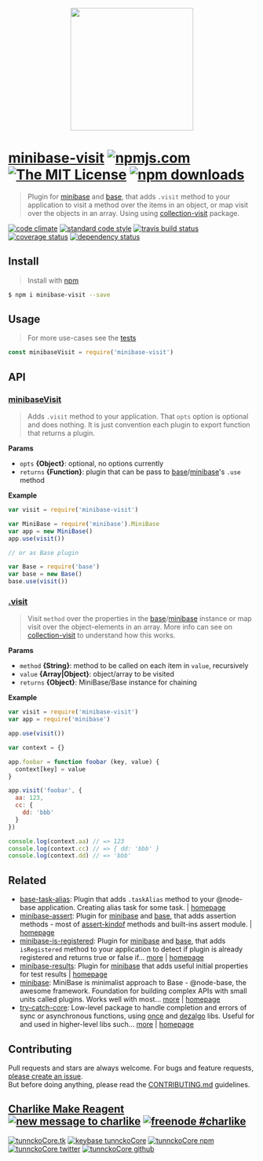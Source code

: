 <p align="center">
  <a href="https://github.com/node-minibase">
    <img height="250" width="250" src="https://avatars1.githubusercontent.com/u/23032863?v=3&s=250">
  </a>
</p>

# [minibase-visit][author-www-url] [![npmjs.com][npmjs-img]][npmjs-url] [![The MIT License][license-img]][license-url] [![npm downloads][downloads-img]][downloads-url] 

> Plugin for [minibase][] and [base][], that adds `.visit` method to your application to visit a method over the items in an object, or map visit over the objects in an array. Using using [collection-visit][] package.

[![code climate][codeclimate-img]][codeclimate-url] [![standard code style][standard-img]][standard-url] [![travis build status][travis-img]][travis-url] [![coverage status][coveralls-img]][coveralls-url] [![dependency status][david-img]][david-url]

## Install
> Install with [npm](https://www.npmjs.com/)

```sh
$ npm i minibase-visit --save
```

## Usage
> For more use-cases see the [tests](./test.js)

```js
const minibaseVisit = require('minibase-visit')
```

## API

### [minibaseVisit](index.js#L39)
> Adds `.visit` method to your application. That `opts` option is optional and does nothing. It is just convention each plugin to export function that returns a plugin.

**Params**

* `opts` **{Object}**: optional, no options currently    
* `returns` **{Function}**: plugin that can be pass to [base][]/[minibase][]'s `.use` method  

**Example**

```js
var visit = require('minibase-visit')

var MiniBase = require('minibase').MiniBase
var app = new MiniBase()
app.use(visit())

// or as Base plugin

var Base = require('base')
var base = new Base()
base.use(visit())
```

### [.visit](index.js#L80)
> Visit `method` over the properties in the [base][]/[minibase][] instance or map visit over the object-elements in an array. More info can see on [collection-visit][] to understand how this works.

**Params**

* `method` **{String}**: method to be called on each item in `value`, recursively    
* `value` **{Array|Object}**: object/array to be visited    
* `returns` **{Object}**: MiniBase/Base instance for chaining  

**Example**

```js
var visit = require('minibase-visit')
var app = require('minibase')

app.use(visit())

var context = {}

app.foobar = function foobar (key, value) {
  context[key] = value
}

app.visit('foobar', {
  aa: 123,
  cc: {
    dd: 'bbb'
  }
})

console.log(context.aa) // => 123
console.log(context.cc) // => { dd: 'bbb' }
console.log(context.dd) // => 'bbb'
```

## Related
- [base-task-alias](https://www.npmjs.com/package/base-task-alias): Plugin that adds `.taskAlias` method to your @node-base application. Creating alias task for some task. | [homepage](https://github.com/tunnckocore/base-task-alias#readme "Plugin that adds `.taskAlias` method to your @node-base application. Creating alias task for some task.")
- [minibase-assert](https://www.npmjs.com/package/minibase-assert): Plugin for [minibase][] and [base][], that adds assertion methods - most of [assert-kindof][] methods and built-ins assert module. | [homepage](https://github.com/node-minibase/minibase-assert#readme "Plugin for [minibase][] and [base][], that adds assertion methods - most of [assert-kindof][] methods and built-ins assert module.")
- [minibase-is-registered](https://www.npmjs.com/package/minibase-is-registered): Plugin for [minibase][] and [base][], that adds `isRegistered` method to your application to detect if plugin is already registered and returns true or false if… [more](https://github.com/node-minibase/minibase-is-registered#readme) | [homepage](https://github.com/node-minibase/minibase-is-registered#readme "Plugin for [minibase][] and [base][], that adds `isRegistered` method to your application to detect if plugin is already registered and returns true or false if named plugin is already registered on the instance.")
- [minibase-results](https://www.npmjs.com/package/minibase-results): Plugin for [minibase][] that adds useful initial properties for test results | [homepage](https://github.com/node-minibase/minibase-results#readme "Plugin for [minibase][] that adds useful initial properties for test results")
- [minibase](https://www.npmjs.com/package/minibase): MiniBase is minimalist approach to Base - @node-base, the awesome framework. Foundation for building complex APIs with small units called plugins. Works well with most… [more](https://github.com/node-minibase/minibase#readme) | [homepage](https://github.com/node-minibase/minibase#readme "MiniBase is minimalist approach to Base - @node-base, the awesome framework. Foundation for building complex APIs with small units called plugins. Works well with most of the already existing [base][] plugins.")
- [try-catch-core](https://www.npmjs.com/package/try-catch-core): Low-level package to handle completion and errors of sync or asynchronous functions, using [once][] and [dezalgo][] libs. Useful for and used in higher-level libs such… [more](https://github.com/hybridables/try-catch-core#readme) | [homepage](https://github.com/hybridables/try-catch-core#readme "Low-level package to handle completion and errors of sync or asynchronous functions, using [once][] and [dezalgo][] libs. Useful for and used in higher-level libs such as [always-done][] to handle completion of anything.")

## Contributing
Pull requests and stars are always welcome. For bugs and feature requests, [please create an issue](https://github.com/node-minibase/minibase-visit/issues/new).  
But before doing anything, please read the [CONTRIBUTING.md](./CONTRIBUTING.md) guidelines.

## [Charlike Make Reagent](http://j.mp/1stW47C) [![new message to charlike][new-message-img]][new-message-url] [![freenode #charlike][freenode-img]][freenode-url]

[![tunnckoCore.tk][author-www-img]][author-www-url] [![keybase tunnckoCore][keybase-img]][keybase-url] [![tunnckoCore npm][author-npm-img]][author-npm-url] [![tunnckoCore twitter][author-twitter-img]][author-twitter-url] [![tunnckoCore github][author-github-img]][author-github-url]

[always-done]: https://github.com/hybridables/always-done
[base]: https://github.com/node-base/base
[collection-visit]: https://github.com/jonschlinkert/collection-visit
[dezalgo]: https://github.com/npm/dezalgo
[minibase]: https://github.com/node-minibase/minibase
[once]: https://github.com/isaacs/once

[npmjs-url]: https://www.npmjs.com/package/minibase-visit
[npmjs-img]: https://img.shields.io/npm/v/minibase-visit.svg?label=minibase-visit

[license-url]: https://github.com/node-minibase/minibase-visit/blob/master/LICENSE
[license-img]: https://img.shields.io/npm/l/minibase-visit.svg

[downloads-url]: https://www.npmjs.com/package/minibase-visit
[downloads-img]: https://img.shields.io/npm/dm/minibase-visit.svg

[codeclimate-url]: https://codeclimate.com/github/node-minibase/minibase-visit
[codeclimate-img]: https://img.shields.io/codeclimate/github/node-minibase/minibase-visit.svg

[travis-url]: https://travis-ci.org/node-minibase/minibase-visit
[travis-img]: https://img.shields.io/travis/node-minibase/minibase-visit/master.svg

[coveralls-url]: https://coveralls.io/r/node-minibase/minibase-visit
[coveralls-img]: https://img.shields.io/coveralls/node-minibase/minibase-visit.svg

[david-url]: https://david-dm.org/node-minibase/minibase-visit
[david-img]: https://img.shields.io/david/node-minibase/minibase-visit.svg

[standard-url]: https://github.com/feross/standard
[standard-img]: https://img.shields.io/badge/code%20style-standard-brightgreen.svg

[author-www-url]: http://www.tunnckocore.tk
[author-www-img]: https://img.shields.io/badge/www-tunnckocore.tk-fe7d37.svg

[keybase-url]: https://keybase.io/tunnckocore
[keybase-img]: https://img.shields.io/badge/keybase-tunnckocore-8a7967.svg

[author-npm-url]: https://www.npmjs.com/~tunnckocore
[author-npm-img]: https://img.shields.io/badge/npm-~tunnckocore-cb3837.svg

[author-twitter-url]: https://twitter.com/tunnckoCore
[author-twitter-img]: https://img.shields.io/badge/twitter-@tunnckoCore-55acee.svg

[author-github-url]: https://github.com/tunnckoCore
[author-github-img]: https://img.shields.io/badge/github-@tunnckoCore-4183c4.svg

[freenode-url]: http://webchat.freenode.net/?channels=charlike
[freenode-img]: https://img.shields.io/badge/freenode-%23charlike-5654a4.svg

[new-message-url]: https://github.com/tunnckoCore/ama
[new-message-img]: https://img.shields.io/badge/ask%20me-anything-green.svg

[assert-kindof]: https://github.com/tunnckocore/assert-kindof